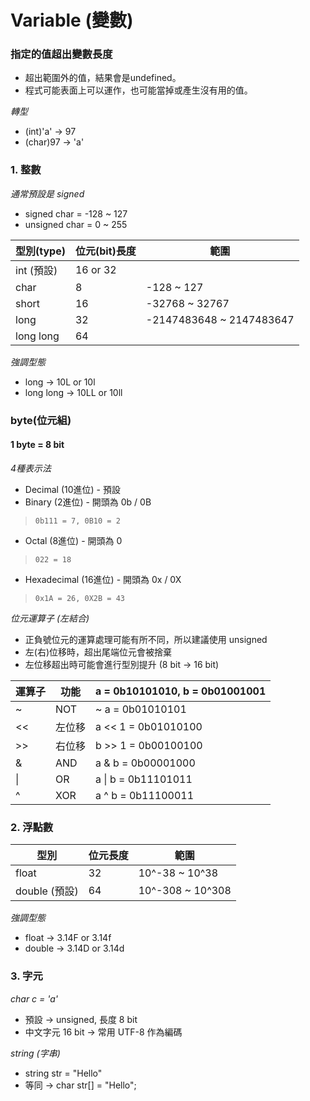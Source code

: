 # Variable (變數)
### 指定的值超出變數長度
* 超出範圍外的值，結果會是undefined。
* 程式可能表面上可以運作，也可能當掉或產生沒有用的值。

*轉型*
+ (int)'a' -> 97
+ (char)97 -> 'a'

### 1. 整數
*通常預設是 signed*
+ signed char = -128 ~ 127
+ unsigned char = 0 ~ 255

|型別(type)|位元(bit)長度|範圍|
|-|-|-|
|int (預設)|16 or 32|
|char|8|-128 ~ 127|
|short|16|-32768 ~ 32767|
|long|32|-2147483648 ~ 2147483647|
|long long|64|

*強調型態*
+ long -> 10L or 10l 
+ long long -> 10LL or 10ll

### byte(位元組)
#### 1 byte = 8 bit
*4種表示法*
+ Decimal (10進位) - 預設
+ Binary (2進位) - 開頭為 0b / 0B
> `0b111 = 7, 0B10 = 2`
+ Octal (8進位) - 開頭為 0 
> `022 = 18`
+ Hexadecimal (16進位) - 開頭為 0x / 0X
> `0x1A = 26, 0X2B = 43`

*位元運算子 (左結合)*
+ 正負號位元的運算處理可能有所不同，所以建議使用 unsigned
+ 左(右)位移時，超出尾端位元會被捨棄
+ 左位移超出時可能會進行型別提升 (8 bit -> 16 bit)

|運算子|功能|a = 0b10101010, b = 0b01001001|
|-|-|-|
|~|NOT|~ a = 0b01010101|
|<<|左位移|a << 1 = 0b01010100|
|>>|右位移|b >> 1 = 0b00100100|
|&|AND|a & b = 0b00001000|
|\||OR|a \| b = 0b11101011|
|^|XOR|a ^ b = 0b11100011|

### 2. 浮點數
|型別|位元長度|範圍|
|-|-|-|
|float|32|10^-38 ~ 10^38|
|double (預設)|64|10^-308 ~ 10^308|

*強調型態*
+ float ->  3.14F or 3.14f
+ double -> 3.14D or 3.14d

### 3. 字元
*char c = 'a'*
+ 預設 -> unsigned, 長度 8 bit
+ 中文字元 16 bit -> 常用 UTF-8 作為編碼

*string (字串)*
+ string str = "Hello"
+ 等同 -> char str[] = "Hello";